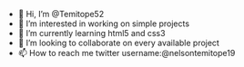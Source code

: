 - 👋 Hi, I’m @Temitope52
- 👀 I’m interested in working on simple projects
- 🌱 I’m currently learning html5 and css3
- 💞️ I’m looking to collaborate on every available project
- 📫 How to reach me twitter username:@nelsontemitope19

<!---
Temitope52/Temitope52 is a ✨ special ✨ repository because its `README.md` (this file) appears on your GitHub profile.
You can click the Preview link to take a look at your changes.
--->
